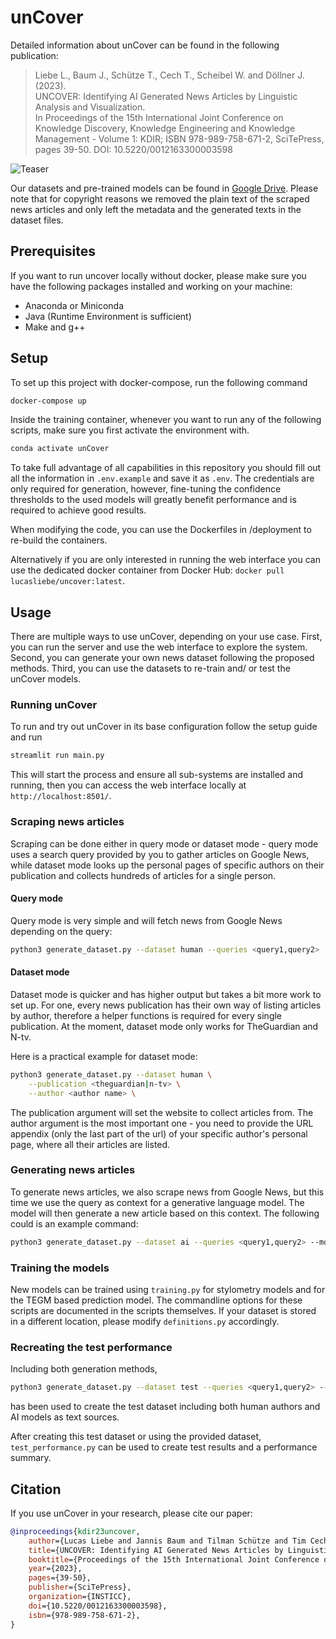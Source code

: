 # unCover

Detailed information about unCover can be found in the following publication:

> Liebe L., Baum J., Schütze T., Cech T., Scheibel W. and Döllner J. (2023).  
> UNCOVER: Identifying AI Generated News Articles by Linguistic Analysis and Visualization.  
> In Proceedings of the 15th International Joint Conference on Knowledge Discovery, 
> Knowledge Engineering and Knowledge Management - Volume 1: KDIR; ISBN
> 978-989-758-671-2, SciTePress, pages 39-50. DOI: 10.5220/0012163300003598   

![Teaser](https://drive.google.com/uc?export=download&id=1DU9HwazIUGxoFdI5cJ-liW3Q_-a-QV6G)

Our datasets and pre-trained models can be found in 
[Google Drive](https://drive.google.com/drive/folders/1fMZgGC2Bnp5K-ZoANXB_S0AI02akye_c?usp=drive_link).
Please note that for copyright reasons we removed the plain text of the scraped 
news articles and only left the metadata and the generated texts in the dataset files.

## Prerequisites


If you want to run uncover locally without docker, please make sure
you have the following packages installed and working on your machine:
- Anaconda or Miniconda
- Java (Runtime Environment is sufficient)
- Make and g++

## Setup

To set up this project with docker-compose, run the following command

```sh
docker-compose up
```

Inside the training container, whenever you want to run any of the following scripts, 
make sure you first activate the environment with.

```sh
conda activate unCover
```

To take full advantage of all capabilities in this repository you should fill out 
all the information in `.env.example` and save it as `.env`. The credentials are
only required for generation, however, fine-tuning the confidence thresholds to the 
used models will greatly benefit performance and is required to achieve good results.

When modifying the code, you can use the Dockerfiles in /deployment to re-build the containers.

Alternatively if you are only interested in running the web interface you can use the dedicated 
docker container from Docker Hub: `docker pull lucasliebe/uncover:latest`.

## Usage

There are multiple ways to use unCover, depending on your use case.
First, you can run the server and use the web interface to explore the system.
Second, you can generate your own news dataset following the proposed methods.
Third, you can use the datasets to re-train and/ or test the unCover models.

### Running unCover

To run and try out unCover in its base configuration follow the setup guide and run

```sh
streamlit run main.py
```

This will start the process and ensure all sub-systems are installed and running, 
then you can access the web interface locally at `http://localhost:8501/`.

### Scraping news articles

Scraping can be done either in query mode or dataset mode - query mode uses a
search query provided by you to gather articles on Google News, while dataset
mode looks up the personal pages of specific authors on their publication and
collects hundreds of articles for a single person.

#### Query mode

Query mode is very simple and will fetch news from Google News depending on the query:

```sh
python3 generate_dataset.py --dataset human --queries <query1,query2>
```

#### Dataset mode

Dataset mode is quicker and has higher output but takes a bit more work to set up. 
For one, every news publication has their own way of listing articles by
author, therefore a helper functions is required for every single
publication. At the moment, dataset mode only works for TheGuardian and N-tv.

Here is a practical example for dataset mode:

```sh
python3 generate_dataset.py --dataset human \
    --publication <theguardian|n-tv> \
    --author <author name> \
```

The publication argument will set the website to collect articles from. The author argument 
is the most important one - you need to provide the URL appendix (only the last part of the url) 
of your specific author's personal page, where all their articles are listed.

### Generating news articles

To generate news articles, we also scrape news from Google News, but this time
we use the query as context for a generative language model. The model will
then generate a new article based on this context. The following could is an example command:

```sh
python3 generate_dataset.py --dataset ai --queries <query1,query2> --models <gpt4,gemini,...>
```

### Training the models

New models can be trained using `training.py` for stylometry models and 
for the TEGM based prediction model. The commandline options
for these scripts are documented in the scripts themselves. If your dataset is stored
in a different location, please modify `definitions.py` accordingly.

### Recreating the test performance

Including both generation methods, 
```sh
python3 generate_dataset.py --dataset test --queries <query1,query2> --models <gpt4,gemini,...>
```
has been used to create
the test dataset including both human authors and AI models as text sources.

After creating this test dataset or using the provided dataset, 
`test_performance.py` can be used to create test results and a performance summary.

## Citation

If you use unCover in your research, please cite our paper:

```bibtex
@inproceedings{kdir23uncover,
    author={Lucas Liebe and Jannis Baum and Tilman Schütze and Tim Cech and Willy Scheibel and Jürgen Döllner},
    title={UNCOVER: Identifying AI Generated News Articles by Linguistic Analysis and Visualization},
    booktitle={Proceedings of the 15th International Joint Conference on Knowledge Discovery, Knowledge Engineering and Knowledge Management - Volume 1: KDIR},
    year={2023},
    pages={39-50},
    publisher={SciTePress},
    organization={INSTICC},
    doi={10.5220/0012163300003598},
    isbn={978-989-758-671-2},
}
```

